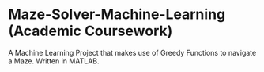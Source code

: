 # Maze-Solver-Machine-Learning (Academic Coursework)
A Machine Learning Project that makes use of Greedy Functions to navigate a Maze. Written in MATLAB.
